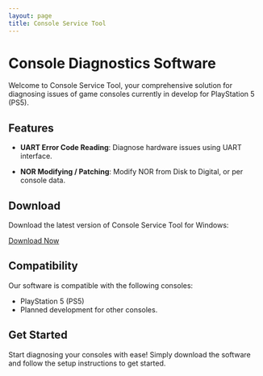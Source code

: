 ```yaml
---
layout: page
title: Console Service Tool
---
```


# Console Diagnostics Software

Welcome to Console Service Tool, your comprehensive solution for diagnosing issues of game consoles currently in develop for PlayStation 5 (PS5).

## Features

- **UART Error Code Reading**: Diagnose hardware issues using UART interface. 
  
- **NOR Modifying / Patching**: Modify NOR from Disk to Digital, or per console data. 

## Download

Download the latest version of Console Service Tool for Windows:

[Download Now](https://github.com/amoamare/Console-Service-Tool/releases/latest)

## Compatibility

Our software is compatible with the following consoles:

- PlayStation 5 (PS5)
- Planned development for other consoles. 

## Get Started

Start diagnosing your consoles with ease! Simply download the software and follow the setup instructions to get started.
